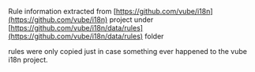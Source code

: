Rule information extracted from [https://github.com/vube/i18n](https://github.com/vube/i18n) project under
[https://github.com/vube/i18n/data/rules](https://github.com/vube/i18n/data/rules) folder

rules were only copied just in case something ever happened to the vube i18n project.